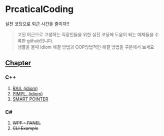 # PrcaticalCoding

실전 코딩으로 퇴근 시간을 줄이자!!

> 고된 야근으로 고생하는 직장인들을 위한 실전 코딩에 도움이 되는 예제들을 수록한 github입니다.   
>  샘플을 볼때 idiom 해결 방법과 OOP방법적인 해결 방법을 구분해서 보세요

## [Chapter](https://gellston.gitbook.io/practicalcoding/)

### C++

1. [RAII. \(idiom\)](raii-idiom.md)
2. [PIMPL. \(idiom\)](pimpl-idiom.md)
3. [SMART POINTER](smart-pointer-idiom.md)

### C\#

1. ~~WPF - PANEL~~
2. ~~CLI Example~~

## 

